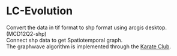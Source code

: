 # LC-Evolution
Convert the data in tif format to shp format using arcgis desktop.  (MCD12Q2-shp)   
Connect shp data to get Spatiotemporal graph.  
The graphwave algorithm is implemented through the [Karate Club](https://github.com/benedekrozemberczki/karateclub).
